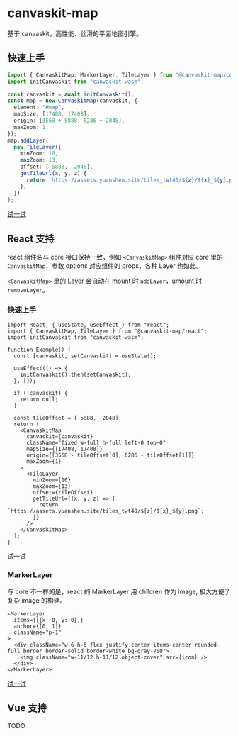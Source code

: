 # canvaskit-map

基于 canvaskit，高性能、丝滑的平面地图引擎。

## 快速上手

```typescript
import { CanvaskitMap, MarkerLayer, TileLayer } from "@canvaskit-map/core";
import initCanvaskit from "canvaskit-wasm";

const canvaskit = await initCanvaskit();
const map = new CanvaskitMap(canvaskit, {
  element: "#map",
  mapSize: [17408, 17408],
  origin: [3568 + 5888, 6286 + 2048],
  maxZoom: 1,
});
map.addLayer(
  new TileLayer({
    minZoom: 10,
    maxZoom: 13,
    offset: [-5888, -2048],
    getTileUrl(x, y, z) {
      return `https://assets.yuanshen.site/tiles_twt40/${z}/${x}_${y}.png`;
    },
  })
);
```

[试一试](https://code.juejin.cn/pen/7287881209227509821)

## React 支持

react 组件名与 core 接口保持一致，例如 `<CanvaskitMap>` 组件对应
core 里的 `CanvaskitMap`，参数 options 对应组件的 props，各种
Layer 也如此。

`<CanvaskitMap>` 里的 Layer 会自动在 mount 时 `addLayer`，umount 时
`removeLayer`。

### 快速上手

```typescriptreact
import React, { useState, useEffect } from "react";
import { CanvaskitMap, TileLayer } from "@canvaskit-map/react";
import initCanvaskit from "canvaskit-wasm";

function Example() {
  const [canvaskit, setCanvaskit] = useState();

  useEffect(() => {
    initCanvaskit().then(setCanvaskit);
  }, []);

  if (!canvaskit) {
    return null;
  }

  const tileOffset = [-5888, -2048];
  return (
    <CanvaskitMap
      canvaskit={canvaskit}
      className="fixed w-full h-full left-0 top-0"
      mapSize={[17408, 17408]}
      origin={[3568 - tileOffset[0], 6286 - tileOffset[1]]}
      maxZoom={1}
    >
      <TileLayer
        minZoom={10}
        maxZoom={13}
        offset={tileOffset}
        getTileUrl={(x, y, z) => {
          return `https://assets.yuanshen.site/tiles_twt40/${z}/${x}_${y}.png`;
        }}
      />
    </CanvaskitMap>
  );
}
```

[试一试](https://code.juejin.cn/pen/7292445404124151846)

### MarkerLayer

与 core 不一样的是，react 的 MarkerLayer 用 children 作为 image,
极大方便了复杂 image 的构建。

```typescriptreact
<MarkerLayer
  items={[{x: 0, y: 0}]}
  anchor={[0, 1]}
  className="p-1"
>
  <div className="w-6 h-6 flex justify-center items-center rounded-full border border-solid border-white bg-gray-700">
    <img className="w-11/12 h-11/12 object-cover" src={icon} />
  </div>
</MarkerLayer>
```

[试一试](https://code.juejin.cn/pen/7292453023010258980)

## Vue 支持

TODO
